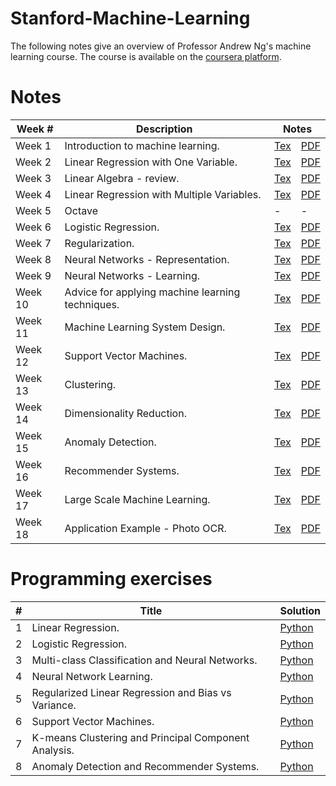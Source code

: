 # Stanford-Machine-Learning
The following notes give an overview of Professor Andrew Ng's machine learning course. The course is available on the <a href="https://www.coursera.org/learn/machine-learning">coursera platform</a>.

<h1>Notes</h1>

<table>
    <thead>
        <tr>
            <th>Week #</th>
            <th>Description</th>
            <th colspan="2">Notes</th>
        </tr>
    </thead>
    <tbody>
        <tr>
            <td>Week 1</td>
            <td>Introduction to machine learning.</td>
            <td><a href="https://github.com/djeada/Stanford-Machine-Learning/blob/main/slides/week_1.tex">Tex</a></td>
            <td><a href="https://github.com/djeada/Stanford-Machine-Learning/blob/main/slides/week_1.pdf">PDF</a></td>
        </tr>
        <tr>
            <td>Week 2</td>
            <td>Linear Regression with One Variable.</td>
            <td><a href="https://github.com/djeada/Stanford-Machine-Learning/blob/main/slides/week_2.tex">Tex</a></td>
            <td><a href="https://github.com/djeada/Stanford-Machine-Learning/blob/main/slides/week_2.pdf">PDF</a></td>
        </tr>
        <tr>
            <td>Week 3</td>
            <td>Linear Algebra - review.</td>
            <td><a href="https://github.com/djeada/Stanford-Machine-Learning/blob/main/slides/week_3.tex">Tex</a></td>
            <td><a href="https://github.com/djeada/Stanford-Machine-Learning/blob/main/slides/week_3.pdf">PDF</a></td>
        </tr>
        <tr>
            <td>Week 4</td>
            <td>Linear Regression with Multiple Variables.</td>
            <td><a href="https://github.com/djeada/Stanford-Machine-Learning/blob/main/slides/week_4.tex">Tex</a></td>
            <td><a href="https://github.com/djeada/Stanford-Machine-Learning/blob/main/slides/week_4.pdf">PDF</a></td>
        </tr>
        <tr>
            <td>Week 5</td>
            <td>Octave</td>
            <td><a>-</a></td>
            <td><a>-</a></td>
        </tr>
        <tr>
            <td>Week 6</td>
            <td>Logistic Regression.</td>
            <td><a href="https://github.com/djeada/Stanford-Machine-Learning/blob/main/slides/week_6.tex">Tex</a></td>
            <td><a href="https://github.com/djeada/Stanford-Machine-Learning/blob/main/slides/week_6.pdf">PDF</a></td>
        </tr>
        <tr>
            <td>Week 7</td>
            <td>Regularization.</td>
            <td><a href="https://github.com/djeada/Stanford-Machine-Learning/blob/main/slides/week_7.tex">Tex</a></td>
            <td><a href="https://github.com/djeada/Stanford-Machine-Learning/blob/main/slides/week_7.pdf">PDF</a></td>
        </tr>
        <tr>
            <td>Week 8</td>
            <td>Neural Networks - Representation.</td>
            <td><a href="https://github.com/djeada/Stanford-Machine-Learning/blob/main/slides/week_8.tex">Tex</a></td>
            <td><a href="https://github.com/djeada/Stanford-Machine-Learning/blob/main/slides/week_8.pdf">PDF</a></td>
        </tr>
        <tr>
            <td>Week 9</td>
            <td>Neural Networks - Learning.</td>
            <td><a href="https://github.com/djeada/Stanford-Machine-Learning/blob/main/slides/week_9.tex">Tex</a></td>
            <td><a href="https://github.com/djeada/Stanford-Machine-Learning/blob/main/slides/week_9.pdf">PDF</a></td>
        </tr>
        <tr>
            <td>Week 10</td>
            <td>Advice for applying machine learning techniques.</td>
            <td><a href="https://github.com/djeada/Stanford-Machine-Learning/blob/main/slides/week_10.tex">Tex</a></td>
            <td><a href="https://github.com/djeada/Stanford-Machine-Learning/blob/main/slides/week_10.pdf">PDF</a></td>
        </tr>
        <tr>
            <td>Week 11</td>
            <td>Machine Learning System Design.</td>
            <td><a href="https://github.com/djeada/Stanford-Machine-Learning/blob/main/slides/week_11.tex">Tex</a></td>
            <td><a href="https://github.com/djeada/Stanford-Machine-Learning/blob/main/slides/week_11.pdf">PDF</a></td>
        </tr>
        <tr>
            <td>Week 12</td>
            <td>Support Vector Machines.</td>
            <td><a href="https://github.com/djeada/Stanford-Machine-Learning/blob/main/slides/week_12.tex">Tex</a></td>
            <td><a href="https://github.com/djeada/Stanford-Machine-Learning/blob/main/slides/week_12.pdf">PDF</a></td>
        </tr>
        <tr>
            <td>Week 13</td>
            <td>Clustering.</td>
            <td><a href="https://github.com/djeada/Stanford-Machine-Learning/blob/main/slides/week_13.tex">Tex</a></td>
            <td><a href="https://github.com/djeada/Stanford-Machine-Learning/blob/main/slides/week_13.pdf">PDF</a></td>
        </tr>
        <tr>
            <td>Week 14</td>
            <td>Dimensionality Reduction.</td>
            <td><a href="https://github.com/djeada/Stanford-Machine-Learning/blob/main/slides/week_14.tex">Tex</a></td>
            <td><a href="https://github.com/djeada/Stanford-Machine-Learning/blob/main/slides/week_14.pdf">PDF</a></td>
        </tr>
        <tr>
            <td>Week 15</td>
            <td>Anomaly Detection.</td>
            <td><a href="https://github.com/djeada/Stanford-Machine-Learning/blob/main/slides/week_15.tex">Tex</a></td>
            <td><a href="https://github.com/djeada/Stanford-Machine-Learning/blob/main/slides/week_15.pdf">PDF</a></td>
        </tr>
        <tr>
            <td>Week 16</td>
            <td>Recommender Systems.</td>
            <td><a href="https://github.com/djeada/Stanford-Machine-Learning/blob/main/slides/week_16.tex">Tex</a></td>
            <td><a href="https://github.com/djeada/Stanford-Machine-Learning/blob/main/slides/week_16.pdf">PDF</a></td>
        </tr>
        <tr>
            <td>Week 17</td>
            <td>Large Scale Machine Learning.</td>
            <td><a href="https://github.com/djeada/Stanford-Machine-Learning/blob/main/slides/week_17.tex">Tex</a></td>
            <td><a href="https://github.com/djeada/Stanford-Machine-Learning/blob/main/slides/week_17.pdf">PDF</a></td>
        </tr>
        <tr>
            <td>Week 18</td>
            <td>Application Example - Photo OCR.</td>
            <td><a href="https://github.com/djeada/Stanford-Machine-Learning/blob/main/slides/week_18.tex">Tex</a></td>
            <td><a href="https://github.com/djeada/Stanford-Machine-Learning/blob/main/slides/week_18.pdf">PDF</a></td>
        </tr>
    </tbody>
</table>

<h1>Programming exercises</h1>

<table>
    <thead>
        <tr>
            <th>#</th>
            <th>Title</th>
            <th>Solution</th>
        </tr>
    </thead>
    <tbody>
        <tr>
            <td>1</td>
            <td>Linear Regression.</td>
            <td><a href="https://github.com/djeada/Stanford-Machine-Learning/blob/main/src/Exercise_1/ex1.py">Python</a></td>
        </tr>
        <tr>
            <td>2</td>
            <td>Logistic Regression.</td>
            <td><a href="https://github.com/djeada/Stanford-Machine-Learning/blob/main/src/Exercise_2/ex2.py">Python</a></td>
        </tr>
        <tr>
            <td>3</td>
            <td>Multi-class Classification and Neural Networks.</td>
            <td><a href="https://github.com/djeada/Stanford-Machine-Learning/blob/main/src/Exercise_3/ex3.py">Python</a></td>
        </tr>
        <tr>
            <td>4</td>
            <td>Neural Network Learning.</td>
            <td><a href="https://github.com/djeada/Stanford-Machine-Learning/blob/main/src/Exercise_4/ex4.py">Python</a></td>
        </tr>
        <tr>
            <td>5</td>
            <td>Regularized Linear Regression and Bias vs Variance.</td>
            <td><a href="https://github.com/djeada/Stanford-Machine-Learning/blob/main/src/Exercise_5/ex5.py">Python</a></td>
        </tr>
        <tr>
            <td>6</td>
            <td>Support Vector Machines.</td>
            <td><a href="https://github.com/djeada/Stanford-Machine-Learning/blob/main/src/Exercise_6/ex6.py">Python</a></td>
        </tr>
        <tr>
            <td>7</td>
            <td>K-means Clustering and Principal Component Analysis.</td>
            <td><a href="https://github.com/djeada/Stanford-Machine-Learning/blob/main/src/Exercise_7/ex7.py">Python</a></td>
        </tr>
        <tr>
            <td>8</td>
            <td>Anomaly Detection and Recommender Systems.</td>
            <td><a href="https://github.com/djeada/Stanford-Machine-Learning/blob/main/src/Exercise_8/ex8.py">Python</a></td>
        </tr>
    </tbody>
</table>

